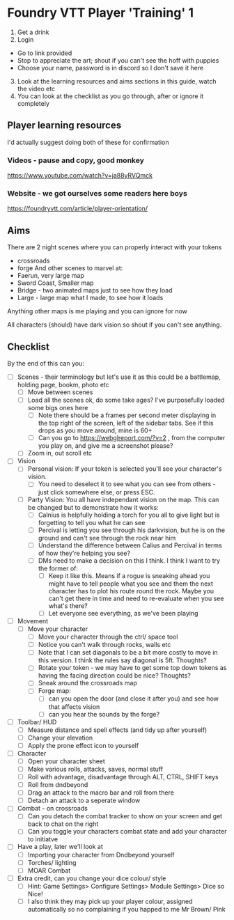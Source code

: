 # Foundry VTT Player 'Training' 1

1. Get a drink
2. Login
  - Go to link provided 
  - Stop to appreciate the art; shout if you can't see the hoff with puppies
  - Choose your name, password is in discord so I don't save it here
3. Look at the learning resources and aims sections in this guide, watch the video etc
4. You can look at the checklist as you go through, after or ignore it completely

## Player learning resources

I'd actually suggest doing both of these for confirmation

### Videos - pause and copy, good monkey
https://www.youtube.com/watch?v=ja88yRVQmck
### Website - we got ourselves some readers here boys
https://foundryvtt.com/article/player-orientation/


## Aims
There are 2 night scenes where you can properly interact with your tokens 
- crossroads
- forge
And other scenes to marvel at:
- Faerun, very large map
- Sword Coast, Smaller map
- Bridge - two animated maps just to see how they load
- Large - large map what I made, to see how it loads

Anything other maps is me playing and you can ignore for now

All characters (should) have dark vision so shout if you can't see anything.

##  Checklist 

By the end of this can you:
- [ ] Scenes - their terminology but let's use it as this could be a battlemap, holding page, bookm, photo etc
  - [ ] Move between scenes
  - [ ] Load all the scenes ok, do some take ages? I've purposefully loaded some bigs ones here
    - [ ] Note there should be a frames per second meter displaying in the top right of the screen, left of the sidebar tabs. See if this drops as you move around, mine is 60+
    - [ ] Can you go to https://webglreport.com/?v=2 , from the computer you play on, and give me a screenshot please?
  - [ ] Zoom in, out scroll etc
- [ ] Vision
    - [ ] Personal vision: If your token is selected you'll see your character's vision. 
      - [ ] You need to deselect it to see what you can see from others - just click somewhere else, or press ESC.
    - [ ] Party Vision: You all have independant vision on the map. This can be changed but to demonstrate how it works:
      - [ ] Calnius is helpfully holding a torch for you all to give light but is forgetting to tell you what he can see
      - [ ] Percival is letting you see through his darkvision, but he is on the ground and can't see through the rock near him
      - [ ] Understand the difference between Calius and Percival in terms of how they're helping you see? 
      - [ ] DMs need to make a decision on this I think. I think I want to try the former of:
        - [ ] Keep it like this. Means if a rogue is sneaking ahead you might have to tell people what you see and them the next character has to plot his route round the rock. Maybe you can't get there in time and need to re-evaluate when you see what's there?
        - [ ] Let everyone see everything, as we've been playing
- [ ] Movement
  - [ ] Move your character
    - [ ] Move your character through the ctrl/ space tool
    - [ ] Notice you can't walk through rocks, walls etc
    - [ ] Note that I can set diagonals to be a bit more costly to move in this version. I think the rules say diagonal is 5ft. Thoughts?
    - [ ] Rotate your token - we may have to get some top down tokens as having the facing direction could be nice? Thoughts?
    - [ ] Sneak around the crossroads map
    - [ ] Forge map: 
        - [ ] can you open the door (and close it after you) and see how that affects vision
        - [ ] can you hear the sounds by the forge?
- [ ] Toolbar/ HUD
    - [ ] Measure distance and spell effects (and tidy up after yourself)
    - [ ] Change your elevation
    - [ ] Apply the prone effect icon to yourself
- [ ] Character
    - [ ] Open your character sheet
    - [ ] Make various rolls, attacks, saves, normal stuff
    - [ ] Roll with advantage, disadvantage through ALT, CTRL, SHIFT keys
    - [ ] Roll from dndbeyond 
    - [ ] Drag an attack to the macro bar and roll from there
    - [ ] Detach an attack to a seperate window
- [ ] Combat - on crossroads
  - [ ] Can you detach the combat tracker to show on your screen and get back to chat on the right
  - [ ] Can you toggle your characters combat state and add your character to initiatve
- [ ] Have a play, later we'll look at 
    - [ ] Importing your character from Dndbeyond yourself
    - [ ] Torches/ lighting
    - [ ] MOAR Combat
- [ ] Extra credit, can you change your dice colour/ style
    - [ ] Hint: Game Settings> Configure Settings> Module Settings> Dice so Nice!
    - [ ] I also think they may pick up your player colour, assigned automatically so no complaining if you happed to me Mr Brown/ Pink